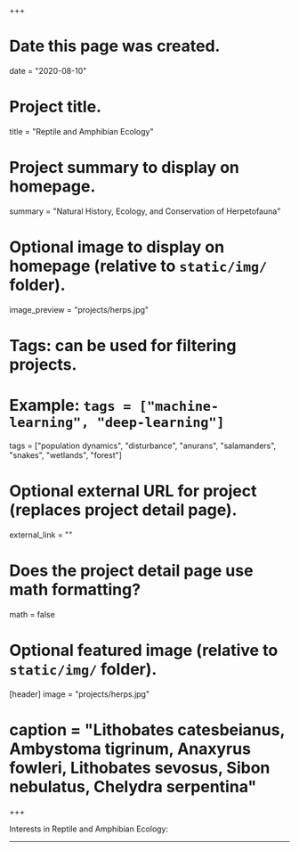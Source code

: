 +++
# Date this page was created.
date = "2020-08-10"

# Project title.
title = "Reptile and Amphibian Ecology"

# Project summary to display on homepage.
summary = "Natural History, Ecology, and Conservation of Herpetofauna"

# Optional image to display on homepage (relative to `static/img/` folder).
image_preview = "projects/herps.jpg"

# Tags: can be used for filtering projects.
# Example: `tags = ["machine-learning", "deep-learning"]`
tags = ["population dynamics", "disturbance", "anurans", "salamanders", "snakes", "wetlands", "forest"]

# Optional external URL for project (replaces project detail page).
external_link = ""

# Does the project detail page use math formatting?
math = false

# Optional featured image (relative to `static/img/` folder).
[header]
image = "projects/herps.jpg"
# caption = "Lithobates catesbeianus, Ambystoma tigrinum, Anaxyrus fowleri, Lithobates sevosus, Sibon nebulatus, Chelydra serpentina"

+++


Interests in Reptile and Amphibian Ecology:
 *****

